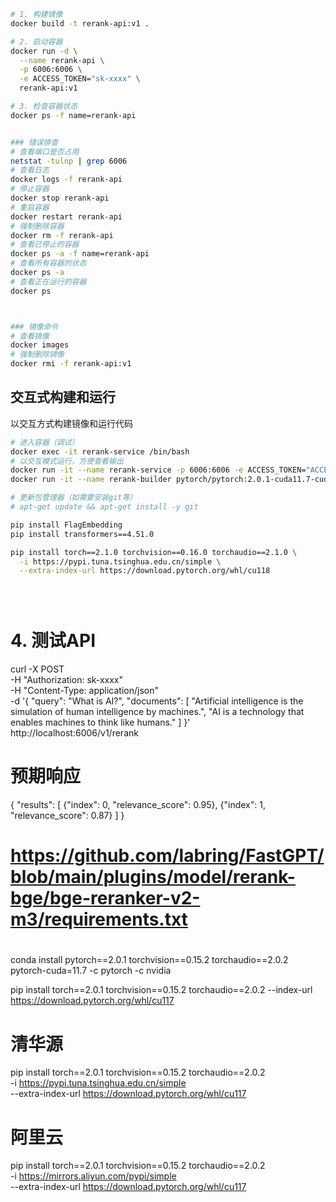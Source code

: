 ```bash 
# 1. 构建镜像
docker build -t rerank-api:v1 .         

# 2. 启动容器
docker run -d \
  --name rerank-api \
  -p 6006:6006 \
  -e ACCESS_TOKEN="sk-xxxx" \
  rerank-api:v1

# 3. 检查容器状态
docker ps -f name=rerank-api


### 错误排查
# 查看端口是否占用
netstat -tulnp | grep 6006
# 查看日志
docker logs -f rerank-api
# 停止容器	
docker stop rerank-api
# 重启容器	
docker restart rerank-api
# 强制删除容器	
docker rm -f rerank-api
# 查看已停止的容器
docker ps -a -f name=rerank-api
# 查看所有容器的状态
docker ps -a
# 查看正在运行的容器
docker ps



### 镜像命令
# 查看镜像 
docker images
# 强制删除镜像 
docker rmi -f rerank-api:v1
```

## 交互式构建和运行
以交互方式构建镜像和运行代码
```bash
# 进入容器（调试）	
docker exec -it rerank-service /bin/bash
# 以交互模式运行，方便查看输出
docker run -it --name rerank-service -p 6006:6006 -e ACCESS_TOKEN="ACCESS_TOKEN" rerank-api:latest
docker run -it --name rerank-builder pytorch/pytorch:2.0.1-cuda11.7-cudnn8-runtime /bin/bash 

# 更新包管理器（如需要安装git等）
# apt-get update && apt-get install -y git

pip install FlagEmbedding
pip install transformers==4.51.0 

pip install torch==2.1.0 torchvision==0.16.0 torchaudio==2.1.0 \
  -i https://pypi.tuna.tsinghua.edu.cn/simple \
  --extra-index-url https://download.pytorch.org/whl/cu118


  
```


# 4. 测试API
curl -X POST \
  -H "Authorization: sk-xxxx" \
  -H "Content-Type: application/json" \
  -d '{
    "query": "What is AI?",
    "documents": [
      "Artificial intelligence is the simulation of human intelligence by machines.",
      "AI is a technology that enables machines to think like humans."
    ]
  }' \
  http://localhost:6006/v1/rerank


# 预期响应
{
  "results": [
    {"index": 0, "relevance_score": 0.95},
    {"index": 1, "relevance_score": 0.87}
  ]
}

# https://github.com/labring/FastGPT/blob/main/plugins/model/rerank-bge/bge-reranker-v2-m3/requirements.txt

# 
conda install pytorch==2.0.1 torchvision==0.15.2 torchaudio==2.0.2 pytorch-cuda=11.7 -c pytorch -c nvidia

pip install torch==2.0.1 torchvision==0.15.2 torchaudio==2.0.2 --index-url https://download.pytorch.org/whl/cu117

# 清华源
pip install torch==2.0.1 torchvision==0.15.2 torchaudio==2.0.2 \
  -i https://pypi.tuna.tsinghua.edu.cn/simple \
  --extra-index-url https://download.pytorch.org/whl/cu117

# 阿里云
pip install torch==2.0.1 torchvision==0.15.2 torchaudio==2.0.2 \
  -i https://mirrors.aliyun.com/pypi/simple \
  --extra-index-url https://download.pytorch.org/whl/cu117